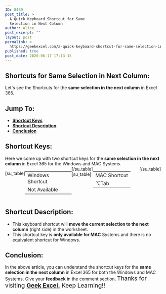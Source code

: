 ```yaml
---
ID: 8489
post_title: >
  A Quick Keyboard Shortcut for Same
  Selection in Next Column
author: Alice
post_excerpt: ""
layout: post
permalink: >
  https://geekexcel.com/a-quick-keyboard-shortcut-for-same-selection-in-next-column/
published: true
post_date: 2020-06-17 17:13:15
---
```

<h2>Shortcuts for Same Selection in Next Column:</h2>
Let's see the Shortcuts for the <strong>same selection in the next column</strong> in Excel 365.
<h2>Jump To:</h2>
<ul>
 	<li><strong><a href="#1">Shortcut Keys</a></strong></li>
 	<li><strong><a href="#2">Shortcut Description</a></strong></li>
 	<li><strong><a href="#3">Conclusion</a></strong></li>
</ul>
<h2 id="1">Shortcut Keys:</h2>
Here we come up with two shortcut keys for the <strong>same selection in the next column </strong>in Excel 365 for the Windows and MAC Systems.
<div style="display: flex;">

[su_table]
<table>
<tbody>
<tr>
<td>Windows Shortcut</td>
</tr>
<tr>
<td style="display: flex;"><span class="key-flex"><span class="win-key" style="width: 180px;"><span class="custom-span-key">Not Available</span></span></span></td>
</tr>
</tbody>
</table>
[/su_table]
[su_table]
<table style="float: right;">
<tbody>
<tr>
<td>MAC Shortcut</td>
</tr>
<tr>
<td style="display: flex;"><span class="key-flex"><span class="mac-key"><span class="custom-span-key">⌥</span></span></span><span class="key-flex"><span class="mac-key"><span class="custom-span-key">Tab</span></span></span></td>
</tr>
</tbody>
</table>
[/su_table]

</div>
<h2 id="2">Shortcut Description:</h2>
<ul>
 	<li>This keyboard shortcut will <strong>move the current selection to the next column</strong> (right side) in the worksheet.</li>
 	<li>This shortcut key is <strong>only available for MAC</strong> Systems and there is no equivalent shortcut for Windows.</li>
</ul>
<h2 id="3">Conclusion:</h2>
In the above article, you can understand the shortcut keys for the <strong>same selection in the</strong> <strong>next column</strong> in Excel 365 for both the Windows and MAC Systems. Give your <strong>feedback</strong> in the comment section. <span style="font-size: 19px;">Thanks for visiting <strong><a href="https://geekexcel.com/">Geek Excel.</a></strong> Keep Learning!!</span>